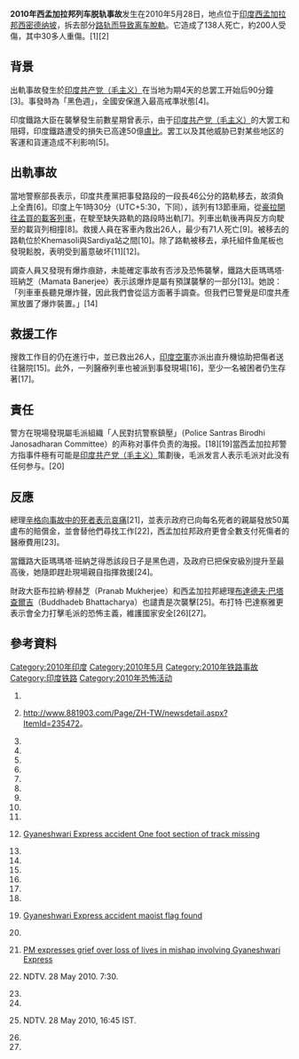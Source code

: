 **2010年西孟加拉邦列车脱轨事故**发生在2010年5月28日，地点位于[印度](../Page/印度.md "wikilink")[西孟加拉邦](../Page/西孟加拉邦.md "wikilink")[西密德纳坡](https://zh.wikipedia.org/wiki/西密德纳坡 "wikilink")，拆去部分[路轨而导致离车](https://zh.wikipedia.org/wiki/路轨 "wikilink")[脫軌](https://zh.wikipedia.org/wiki/脫軌 "wikilink")。它造成了138人死亡，約200人受傷，其中30多人重傷。\[1\]\[2\]

## 背景

出軌事故發生於[印度共产党（毛主义）](../Page/印度共产党（毛主义）.md "wikilink")在当地为期4天的总罢工开始后90分鐘\[3\]。事發時為「黑色週」，全國安保進入最高戒準狀態\[4\]。

印度鐵路大臣在襲擊發生前數星期曾表示，由于[印度共产党（毛主义）](../Page/印度共产党（毛主义）.md "wikilink")的大罢工和阻碍，印度鐵路遭受的損失已高達50億[盧比](https://zh.wikipedia.org/wiki/盧比 "wikilink")。罢工以及其他威胁已對某些地区的客運和貨運造成不利影响\[5\]。

## 出軌事故

當地警察部長表示，印度共產黨把事發路段的一段長46公分的路軌移去，故須負上全責\[6\]。印度上午1時30分（UTC+5:30，下同），該列有13節車廂，從[豪拉開往](../Page/豪拉车站.md "wikilink")[孟買的載客列車](https://zh.wikipedia.org/wiki/孟買 "wikilink")，在駛至缺失路軌的路段時出軌\[7\]。列車出軌後再與反方向駛至的載貨列相撞\[8\]。救援人員在客車內救出26人，最少有71人死亡\[9\]。被移去的路軌位於Khemasoli與Sardiya站之間\[10\]。除了路軌被移去，承托組件鱼尾板也發現鬆脫，表明受到蓄意破坏\[11\]\[12\]。

調查人員又發現有爆炸痕跡，未能確定事故有否涉及恐怖襲擊，鐵路大臣瑪瑪塔·班納芝（Mamata Banerjee）表示該爆炸是屬有預謀襲擊的一部分\[13\]。她說：「列車車長聽見爆炸聲，因此我們會從這方面著手調查。但我們已警覺是印度共產黨放置了爆炸裝置。」\[14\]

## 救援工作

搜救工作目的仍在進行中，並已救出26人，[印度空軍](../Page/印度空軍.md "wikilink")亦派出直升機協助把傷者送往醫院\[15\]。此外，一列醫療列車也被派到事發現場\[16\]，至少一名被困者仍生存著\[17\]。

## 責任

警方在現場發現屬毛派組織「人民對抗警察鎮壓」（Police Santras Birodhi Janosadharan Committee）的声称对事件负责的海报。\[18\]\[19\]當西孟加拉邦警方指事件極有可能是[印度共产党（毛主义）](../Page/印度共产党（毛主义）.md "wikilink")策劃後，毛派发言人表示毛派对此没有任何参与。\[20\]

## 反應

總理[辛格向事故中的死者表示哀痛](../Page/曼莫汉·辛格.md "wikilink")\[21\]，並表示政府已向每名死者的親屬發放50萬盧布的賠償金，並會替他們尋找工作\[22\]，西孟加拉邦政府更會全數支付死傷者的醫療費用\[23\]。

當鐵路大臣瑪瑪塔·班納芝得悉該段日子是黑色週，及政府已把保安級別提升至最高後，她隨即趕赴現場親自指揮救援\[24\]。

財政大臣布拉納·穆赫芝（Pranab Mukherjee）和西孟加拉邦總理[布達德夫·巴塔查爾吉](https://zh.wikipedia.org/wiki/布達德夫·巴塔查爾吉 "wikilink")（Buddhadeb Bhattacharya）也譴責是次襲擊\[25\]。布打特·巴達察雅更表示會全力打擊毛派的恐怖主義，維護國家安全\[26\]\[27\]。

## 參考資料

[Category:2010年印度](https://zh.wikipedia.org/wiki/Category:2010年印度 "wikilink") [Category:2010年5月](https://zh.wikipedia.org/wiki/Category:2010年5月 "wikilink") [Category:2010年铁路事故](https://zh.wikipedia.org/wiki/Category:2010年铁路事故 "wikilink") [Category:印度铁路](https://zh.wikipedia.org/wiki/Category:印度铁路 "wikilink") [Category:2010年恐怖活动](https://zh.wikipedia.org/wiki/Category:2010年恐怖活动 "wikilink")

1.
2.  <http://www.881903.com/Page/ZH-TW/newsdetail.aspx?ItemId=235472>。

3.

4.

5.
6.
7.
8.
9.
10.
11.
12. [Gyaneshwari Express accident One foot section of track missing](http://livestreamingx.com/gyaneshwari-express-accident-one-foot-section-of-track-missing-05282826.html)

13.

14.
15.
16.
17.
18.
19. [Gyaneshwari Express accident maoist flag found](http://livestreamingx.com/gyaneshwari-express-accident-maoist-flag-found-05282829.html)

20.
21. [PM expresses grief over loss of lives in mishap involving Gyaneshwari Express](http://livestreamingx.com/pm-expresses-grief-over-loss-of-lives-in-mishap-involving-gyaneshwari-express-05282818.html)

22. NDTV. 28 May 2010. 7:30.

23.
24.

25. NDTV. 28 May 2010, 16:45 IST.

26.

27.